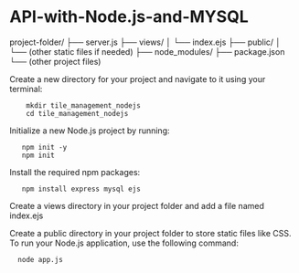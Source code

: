 # API-with-Node.js-and-MYSQL

project-folder/
├── server.js
├── views/
│   └── index.ejs
├── public/
│   └── (other static files if needed)
├── node_modules/
├── package.json
└── (other project files)


Create a new directory for your project and navigate to it using your terminal:
        
        mkdir tile_management_nodejs
        cd tile_management_nodejs

Initialize a new Node.js project by running:

       npm init -y
       npm init

Install the required npm packages:

       npm install express mysql ejs

Create a views directory in your project folder and add a file named index.ejs

Create a public directory in your project folder to store static files like CSS.
To run your Node.js application, use the following command:

      node app.js

